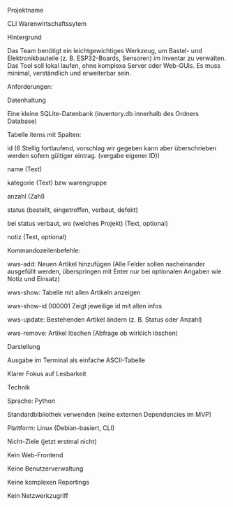 Projektname

CLI Warenwirtschaftssytem

Hintergrund

Das Team benötigt ein leichtgewichtiges Werkzeug, um Bastel- und Elektronikbauteile (z. B. ESP32-Boards, Sensoren) im Inventar zu verwalten.
Das Tool soll lokal laufen, ohne komplexe Server oder Web-GUIs. Es muss minimal, verständlich und erweiterbar sein.

Anforderungen:

Datenhaltung

Eine kleine SQLite-Datenbank (inventory.db innerhalb des Ordners Database)

Tabelle items mit Spalten:

id (6 Stellig fortlaufend, vorschlag wir gegeben kann aber überschrieben werden sofern gültiger eintrag. (vergabe eigener ID))

name (Text)

kategorie (Text) bzw warengruppe

anzahl (Zahl)

status (bestellt, eingetroffen, verbaut, defekt)

bei status verbaut, wo (welches Projekt) (Text, optional)

notiz (Text, optional)

Kommandozeilenbefehle:

wws-add: Neuen Artikel hinzufügen (Alle Felder sollen nacheinander ausgefüllt werden, überspringen mit Enter nur bei optionalen Angaben wie Notiz und Einsatz)

wws-show: Tabelle mit allen Artikeln anzeigen

wws-show-id 000001 Zeigt jeweilige id mit allen infos

wws-update: Bestehenden Artikel ändern (z. B. Status oder Anzahl)

wws-remove: Artikel löschen (Abfrage ob wirklich löschen)

Darstellung

Ausgabe im Terminal als einfache ASCII-Tabelle

Klarer Fokus auf Lesbarkeit

Technik

Sprache: Python

Standardbibliothek verwenden (keine externen Dependencies im MVP)

Plattform: Linux (Debian-basiert, CLI)

Nicht-Ziele (jetzt erstmal nicht)

Kein Web-Frontend

Keine Benutzerverwaltung

Keine komplexen Reportings

Kein Netzwerkzugriff